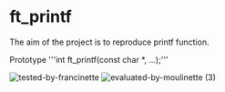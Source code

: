 # ft_printf
The aim of the project is to reproduce printf function.

Prototype 
  '''int ft_printf(const char *, ...);'''
  
![tested-by-francinette](https://user-images.githubusercontent.com/109855801/202861781-07667d64-8a02-4234-819f-c677cbf44fe2.svg)
![evaluated-by-moulinette (3)](https://user-images.githubusercontent.com/109855801/202861782-6524416a-37bb-4a55-8f67-798e6f0b6631.svg)
